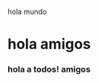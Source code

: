 <html>
<head>
  <title>Inicio</title>
  </head>
<body>
  <div><p>hola mundo</p>
  <h1>hola amigos</h1>

  <h3>hola a todos! amigos</h3>
  </div>
  </body>
</html>
